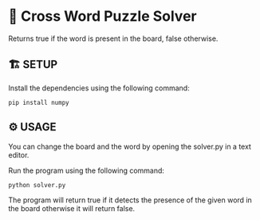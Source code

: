 # 👾 Cross Word Puzzle Solver
Returns true if the word is present in the board, false otherwise.

## 🏗 SETUP

Install the dependencies using the following command:

```
pip install numpy
```

## ⚙️ USAGE

You can change the board and the word by opening the solver.py in a text editor. 

Run the program using the following command:

```
python solver.py
```

The program will return true if it detects the presence of the given word in the board otherwise it will return false.
